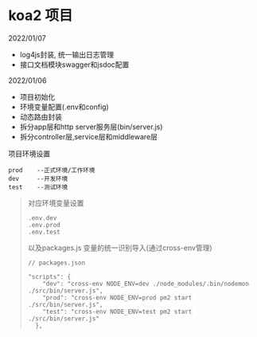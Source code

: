 # koa2 项目

2022/01/07

- log4js封装, 统一输出日志管理
- 接口文档模块swagger和jsdoc配置



2022/01/06

- 项目初始化
- 环境变量配置(.env和config)
- 动态路由封装
- 拆分app层和http server服务层(bin/server.js)
- 拆分controller层,service层和middleware层



项目环境设置

```
prod 	--正式环境/工作环境
dev 	--开发环境
test	--测试环境
```

> 对应环境变量设置 
>
> ```
> .env.dev
> .env.prod
> .env.test
> ```
>
> 以及packages.js 变量的统一识别导入(通过cross-env管理)
>
> ```
> // packages.json
> 
> "scripts": {
>     "dev": "cross-env NODE_ENV=dev ./node_modules/.bin/nodemon ./src/bin/server.js",
>     "prod": "cross-env NODE_ENV=prod pm2 start ./src/bin/server.js",
>     "test": "cross-env NODE_ENV=test pm2 start ./src/bin/server.js"
>   },
> ```
>
> 
